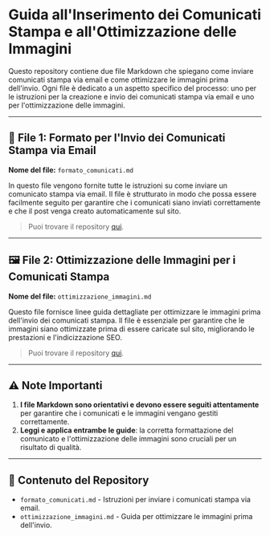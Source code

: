 # Guida all'Inserimento dei Comunicati Stampa e all'Ottimizzazione delle Immagini

Questo repository contiene due file Markdown che spiegano come inviare comunicati stampa via email e come ottimizzare le immagini prima dell'invio. Ogni file è dedicato a un aspetto specifico del processo: uno per le istruzioni per la creazione e invio dei comunicati stampa via email e uno per l'ottimizzazione delle immagini.

---

## 📨 **File 1: Formato per l'Invio dei Comunicati Stampa via Email**

**Nome del file:** `formato_comunicati.md`

In questo file vengono fornite tutte le istruzioni su come inviare un comunicato stampa via email. 
Il file è strutturato in modo che possa essere facilmente seguito per garantire che i comunicati siano inviati correttamente e che il post venga creato automaticamente sul sito.

> Puoi trovare il repository [qui](https://github.com/hmtechnology/post-by-email/blob/main/formato_comunicati.md).

---

## 🖼️ **File 2: Ottimizzazione delle Immagini per i Comunicati Stampa**

**Nome del file:** `ottimizzazione_immagini.md`

Questo file fornisce linee guida dettagliate per ottimizzare le immagini prima dell'invio dei comunicati stampa. 
Il file è essenziale per garantire che le immagini siano ottimizzate prima di essere caricate sul sito, migliorando le prestazioni e l'indicizzazione SEO.

> Puoi trovare il repository [qui](https://github.com/hmtechnology/post-by-email/blob/main/ottimizzazione_immagini.md).

---

## ⚠️ **Note Importanti**

1. **I file Markdown sono orientativi e devono essere seguiti attentamente** per garantire che i comunicati e le immagini vengano gestiti correttamente.
2. **Leggi e applica entrambe le guide**: la corretta formattazione del comunicato e l'ottimizzazione delle immagini sono cruciali per un risultato di qualità.
   
---

## 📂 Contenuto del Repository

- `formato_comunicati.md` - Istruzioni per inviare i comunicati stampa via email.
- `ottimizzazione_immagini.md` - Guida per ottimizzare le immagini prima dell'invio.
